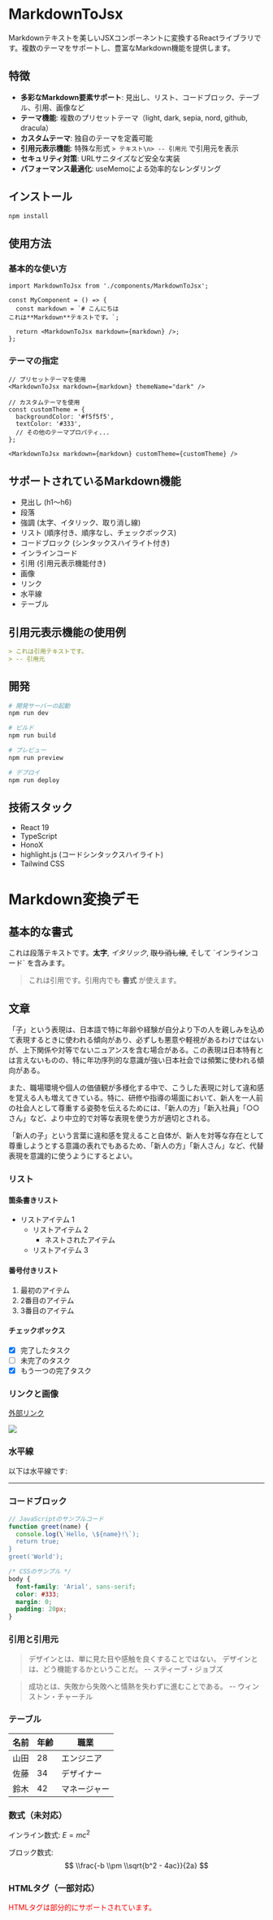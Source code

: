 # MarkdownToJsx

Markdownテキストを美しいJSXコンポーネントに変換するReactライブラリです。複数のテーマをサポートし、豊富なMarkdown機能を提供します。

## 特徴

- **多彩なMarkdown要素サポート**: 見出し、リスト、コードブロック、テーブル、引用、画像など
- **テーマ機能**: 複数のプリセットテーマ（light, dark, sepia, nord, github, dracula）
- **カスタムテーマ**: 独自のテーマを定義可能
- **引用元表示機能**: 特殊な形式 `> テキスト\n> -- 引用元` で引用元を表示
- **セキュリティ対策**: URLサニタイズなど安全な実装
- **パフォーマンス最適化**: useMemoによる効率的なレンダリング

## インストール

```bash
npm install
```

## 使用方法

### 基本的な使い方

```tsx
import MarkdownToJsx from './components/MarkdownToJsx';

const MyComponent = () => {
  const markdown = `# こんにちは
これは**Markdown**テキストです。`;

  return <MarkdownToJsx markdown={markdown} />;
};
```

### テーマの指定

```tsx
// プリセットテーマを使用
<MarkdownToJsx markdown={markdown} themeName="dark" />

// カスタムテーマを使用
const customTheme = {
  backgroundColor: '#f5f5f5',
  textColor: '#333',
  // その他のテーマプロパティ...
};

<MarkdownToJsx markdown={markdown} customTheme={customTheme} />
```

## サポートされているMarkdown機能

- 見出し (h1〜h6)
- 段落
- 強調 (太字、イタリック、取り消し線)
- リスト (順序付き、順序なし、チェックボックス)
- コードブロック (シンタックスハイライト付き)
- インラインコード
- 引用 (引用元表示機能付き)
- 画像
- リンク
- 水平線
- テーブル

## 引用元表示機能の使用例

```markdown
> これは引用テキストです。
> -- 引用元
```

## 開発

```bash
# 開発サーバーの起動
npm run dev

# ビルド
npm run build

# プレビュー
npm run preview

# デプロイ
npm run deploy
```

## 技術スタック

- React 19
- TypeScript
- HonoX
- highlight.js (コードシンタックスハイライト)
- Tailwind CSS

# Markdown変換デモ
## 基本的な書式

これは段落テキストです。**太字**, *イタリック*, ~~取り消し線~~, そして \`インラインコード\` を含みます。

> これは引用です。引用内でも **書式** が使えます。

## 文章
「子」という表現は、日本語で特に年齢や経験が自分より下の人を親しみを込めて表現するときに使われる傾向があり、必ずしも悪意や軽視があるわけではないが、上下関係や対等でないニュアンスを含む場合がある。この表現は日本特有とは言えないものの、特に年功序列的な意識が強い日本社会では頻繁に使われる傾向がある。

また、職場環境や個人の価値観が多様化する中で、こうした表現に対して違和感を覚える人も増えてきている。特に、研修や指導の場面において、新人を一人前の社会人として尊重する姿勢を伝えるためには、「新人の方」「新入社員」「○○さん」など、より中立的で対等な表現を使う方が適切とされる。

「新人の子」という言葉に違和感を覚えること自体が、新人を対等な存在として尊重しようとする意識の表れでもあるため、「新人の方」「新人さん」など、代替表現を意識的に使うようにするとよい。

### リスト

#### 箇条書きリスト
- リストアイテム 1
  - リストアイテム 2
    - ネストされたアイテム
  - リストアイテム 3

#### 番号付きリスト
1. 最初のアイテム
2. 2番目のアイテム
3. 3番目のアイテム

#### チェックボックス
- [x] 完了したタスク
- [ ] 未完了のタスク
- [x] もう一つの完了タスク

### リンクと画像

[外部リンク](https://example.com)

![](/cat_icon_600.jpg)

### 水平線

以下は水平線です:

---

### コードブロック

```javascript
// JavaScriptのサンプルコード
function greet(name) {
  console.log(\`Hello, \${name}!\`);
  return true;
}
greet('World');
```

```css
/* CSSのサンプル */
body {
  font-family: 'Arial', sans-serif;
  color: #333;
  margin: 0;
  padding: 20px;
}
```

### 引用と引用元

> デザインとは、単に見た目や感触を良くすることではない。
> デザインとは、どう機能するかということだ。
> -- スティーブ・ジョブズ

> 成功とは、失敗から失敗へと情熱を失わずに進むことである。
> -- ウィンストン・チャーチル

### テーブル

| 名前 | 年齢 | 職業 |
|------|------|------|
| 山田 | 28 | エンジニア |
| 佐藤 | 34 | デザイナー |
| 鈴木 | 42 | マネージャー |

### 数式（未対応）

インライン数式: $E=mc^2$

ブロック数式:
$$
\\frac{-b \\pm \\sqrt{b^2 - 4ac}}{2a}
$$

### HTMLタグ（一部対応）

<div style="color: red;">
  HTMLタグは部分的にサポートされています。
</div>
